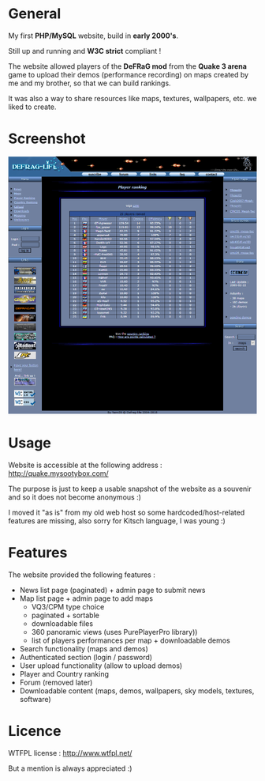 # General

My first **PHP/MySQL** website, build in **early 2000's**.

Still up and running and **W3C strict** compliant !

The website allowed players of the **DeFRaG mod** from the **Quake 3 arena** game to upload their demos (performance
recording) on maps created by me and my brother, so that we can build rankings.

It was also a way to share resources like maps, textures, wallpapers, etc. we liked to create.

# Screenshot

![Player ranking page](doc/player-ranking.png "Player ranking page")

# Usage

Website is accessible at the following address : http://quake.mysootybox.com/

The purpose is just to keep a usable snapshot of the website as a souvenir and so it does not become anonymous :)

I moved it "as is" from my old web host so some hardcoded/host-related features are missing, also sorry for Kitsch language, I was young :)

# Features

The website provided the following features :

- News list page (paginated) + admin page to submit news
- Map list page + admin page to add maps
  - VQ3/CPM type choice
  - paginated + sortable
  - downloadable files
  - 360 panoramic views (uses PurePlayerPro library))
  - list of players performances per map + downloadable demos
- Search functionality (maps and demos)
- Authenticated section (login / password)
- User upload functionality (allow to upload demos)
- Player and Country ranking
- Forum (removed later)
- Downloadable content (maps, demos, wallpapers, sky models, textures, software)

# Licence

WTFPL license : http://www.wtfpl.net/

But a mention is always appreciated :)